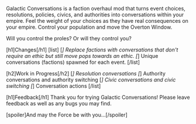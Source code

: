 Galactic Conversations is a faction overhaul mod that turns event choices, resolutions, policies, civics, and authorities into conversations within your empire. Feel the weight of your choices as they have real consequences on your empire. Control your population and move the Overton Window. 

Will you control the proles? Or will they control you?

[h1]Changes[/h1]
[list]
[*] Replace factions with conversations that don't require an ethic but still move pops towards an ethic.
[*] Unique conversations (factions) spawned for each event.
[/list]

[h2]Work in Progress[/h2]
[*] Resolution conversations
[*] Authority conversations and authority switching
[*] Civic conversations and civic switching
[*] Conversation actions
[/list]

[h1]Feedback[/h1]
Thank you for trying Galactic Conversations! Please leave feedback as well as any bugs you may find. 

[spoiler]And may the Force be with you…[/spoiler]